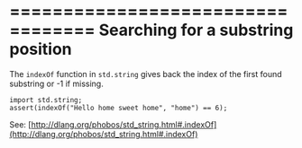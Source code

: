 ==================================
Searching for a substring position
==================================

The `indexOf` function in `std.string` gives back the index of the first found substring or -1 if missing.

    import std.string;
    assert(indexOf("Hello home sweet home", "home") == 6);

See: [http://dlang.org/phobos/std_string.html#.indexOf](http://dlang.org/phobos/std_string.html#.indexOf)
